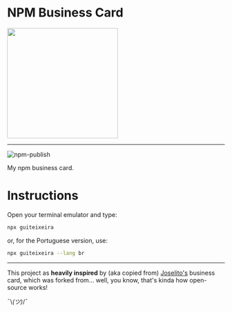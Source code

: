 # NPM Business Card

<img src="https://avatars.githubusercontent.com/u/46376400?s=200&v=4" width="256">

---

![npm-publish](https://github.com/breakzplatform/card/workflows/npm-publish/badge.svg)

My npm business card.

# Instructions

Open your terminal emulator and type:

```bash
npx guiteixeira
```

or, for the Portuguese version, use:

```bash
npx guiteixeira --lang br
```

---

This project as **heavily inspired** by (aka copied from) [Joselito's](https://github.com/breakzplatform/card) business card, which was forked from... well, you know, that's kinda how open-source works!

¯\\_(ツ)_/¯

